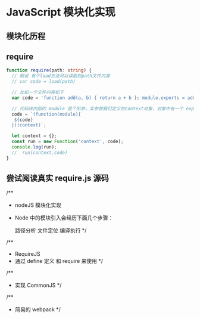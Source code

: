 # JavaScript 模块化实现

## 模块化历程

## require

```ts
function require(path: string) {
  // 假设 有个load方法可以读取到path文件内容
  // var code = load(path)

  // 比如一个文件内容如下
  var code = 'function add(a, b) { return a + b }; module.exports = add';

  // 代码块内部的 module 是个形参，实参使我们定义的context对象，对象中有一个 exports 属性
  code = `(function(module){
   ${code}
  })(context)`;

  let context = {};
  const run = new Function('context', code);
  console.log(run);
  //  run(context,code)
}
```

## 尝试阅读真实 require.js 源码

/\*\*

- nodeJS 模块化实现
- Node 中的模块引入会经历下面几个步骤：

  路径分析
  文件定位
  编译执行
  \*/

/\*\*

- RequireJS
- 通过 define 定义 和 require 来使用
  \*/

/\*\*

- 实现 CommonJS
  \*/

/\*\*

- 简易的 webpack
  \*/
